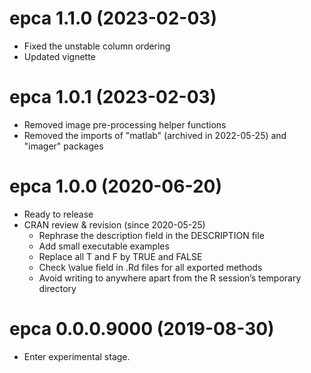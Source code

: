 # epca 1.1.0 (2023-02-03)

* Fixed the unstable column ordering 
* Updated vignette

# epca 1.0.1 (2023-02-03)

* Removed image pre-processing helper functions
* Removed the imports of "matlab" (archived in 2022-05-25) and "imager" packages 

# epca 1.0.0 (2020-06-20)

* Ready to release
* CRAN review & revision (since 2020-05-25)
  * Rephrase the description field in the DESCRIPTION file
  * Add small executable examples
  * Replace all T and F by TRUE and FALSE
  * Check \value field in .Rd files for all exported methods
  * Avoid writing to anywhere apart from the R session’s temporary directory

# epca 0.0.0.9000 (2019-08-30)

* Enter experimental stage.
